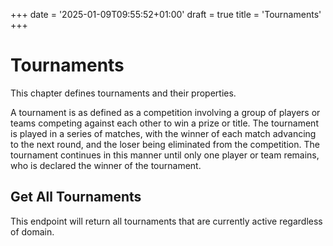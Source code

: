 +++
date = '2025-01-09T09:55:52+01:00'
draft = true
title = 'Tournaments'
+++

# Tournaments
This chapter defines tournaments and their properties.

A tournament is as defined as a competition involving a group of players or teams competing against each other to win a prize or title.
The tournament is played in a series of matches, with the winner of each match advancing to the next round, and the loser being eliminated from the competition.
The tournament continues in this manner until only one player or team remains, who is declared the winner of the tournament.

## Get All Tournaments
This endpoint will return all tournaments that are currently active regardless of domain.

